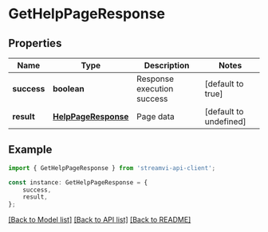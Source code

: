 # GetHelpPageResponse


## Properties

Name | Type | Description | Notes
------------ | ------------- | ------------- | -------------
**success** | **boolean** | Response execution success | [default to true]
**result** | [**HelpPageResponse**](HelpPageResponse.md) | Page data | [default to undefined]

## Example

```typescript
import { GetHelpPageResponse } from 'streamvi-api-client';

const instance: GetHelpPageResponse = {
    success,
    result,
};
```

[[Back to Model list]](../README.md#documentation-for-models) [[Back to API list]](../README.md#documentation-for-api-endpoints) [[Back to README]](../README.md)

